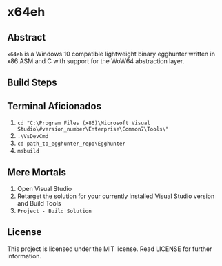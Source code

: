 x64eh
==========

Abstract
---------
`x64eh` is a Windows 10 compatible lightweight binary egghunter written in x86 ASM and C with support for the WoW64 abstraction layer.

Build Steps
-----------
## Terminal Aficionados
1. `cd "C:\Program Files (x86)\Microsoft Visual Studio\#version_number\Enterprise\Common7\Tools\"`
2. `.\VsDevCmd`
3. `cd path_to_egghunter_repo\Egghunter`
4. `msbuild`

## Mere Mortals
1. Open Visual Studio
2. Retarget the solution for your currently installed Visual Studio version and Build Tools
3. `Project - Build Solution`

License
----------
This project is licensed under the MIT license. Read LICENSE for further information.
